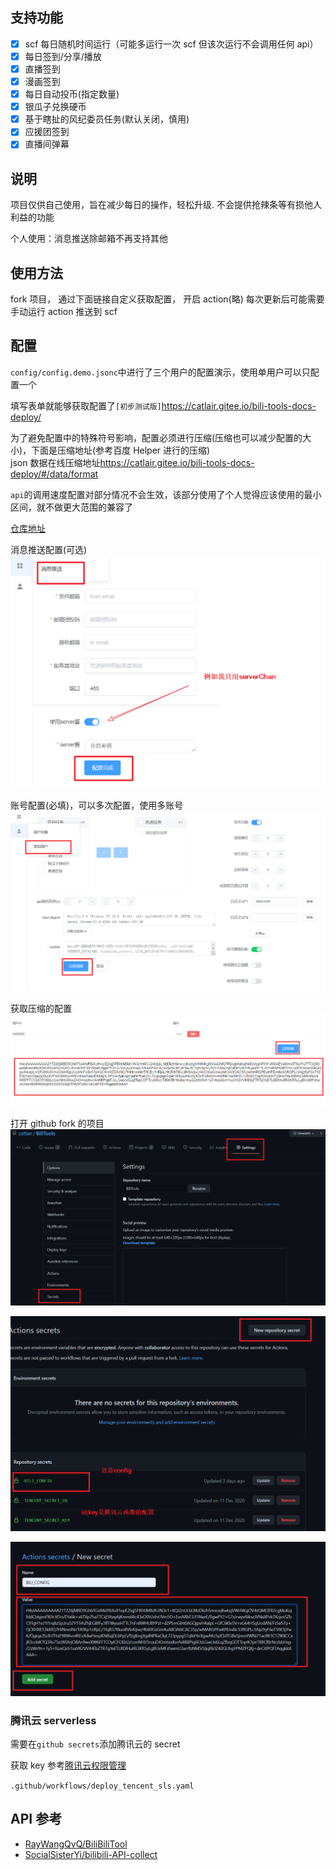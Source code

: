 ## 支持功能

- [x] scf 每日随机时间运行（可能多运行一次 scf 但该次运行不会调用任何 api）
- [x] 每日签到/分享/播放
- [x] 直播签到
- [x] 漫画签到
- [x] 每日自动投币(指定数量)
- [x] 银瓜子兑换硬币
- [x] 基于瞎扯的风纪委员任务(默认关闭，慎用)
- [x] 应援团签到
- [x] 直播间弹幕

## 说明

项目仅供自己使用，旨在减少每日的操作，轻松升级. 不会提供抢辣条等有损他人利益的功能

个人使用：消息推送除邮箱不再支持其他

## 使用方法

fork 项目， 通过下面链接自定义获取配置， 开启 action(略)
每次更新后可能需要手动运行 action 推送到 scf

## 配置

`config/config.demo.jsonc`中进行了三个用户的配置演示，使用单用户可以只配置一个

填写表单就能够获取配置了`[初步测试版]`<https://catlair.gitee.io/bili-tools-docs-deploy/>

为了避免配置中的特殊符号影响，配置必须进行压缩(压缩也可以减少配置的大小)，下面是压缩地址(参考百度 Helper 进行的压缩)  
json 数据在线压缩地址<https://catlair.gitee.io/bili-tools-docs-deploy/#/data/format>

`api`的调用速度配置对部分情况不会生效，该部分使用了个人觉得应该使用的最小区间，就不做更大范围的兼容了

[仓库地址](https://github.com/catlair/BiliTools-docs)

消息推送配置(可选)
![消息推送配置](./images/message-push.png)

账号配置(必填)，可以多次配置，使用多账号
![账号配置](./images/config.png)

获取压缩的配置
![获取压缩的配置](./images/getGzip.png)

打开 github fork 的项目
![设置](./images/setting.png)

![设置](./images/setting-new.png)

![设置](./images/setting-new-2.png)

### 腾讯云 serverless

需要在`github secrets`添加腾讯云的 secret

获取 key 参考[腾讯云权限管理](https://cloud.tencent.com/document/product/583/44786)

`.github/workflows/deploy_tencent_sls.yaml`

## API 参考

- [RayWangQvQ/BiliBiliTool](https://github.com/RayWangQvQ/BiliBiliTool)
- [SocialSisterYi/bilibili-API-collect](https://github.com/SocialSisterYi/bilibili-API-collect)
